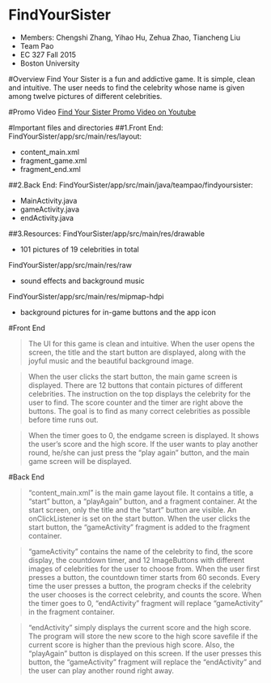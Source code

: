# FindYourSister
- Members: Chengshi Zhang, Yihao Hu, Zehua Zhao, Tiancheng Liu
- Team Pao
- EC 327 Fall 2015
- Boston University

	
#Overview
Find Your Sister is a fun and addictive game. It is simple, clean and intuitive. The user needs to find the celebrity whose name is given among twelve pictures of different celebrities. 

#Promo Video
[Find Your Sister Promo Video on Youtube](https://www.youtube.com/watch?v=DcYJP0P9nRI "Super funny promo video!")


#Important files and directories
##1.Front End:
FindYourSister/app/src/main/res/layout:
- content_main.xml
- fragment_game.xml
- fragment_end.xml
	
##2.Back End:
FindYourSister/app/src/main/java/teampao/findyoursister:
- MainActivity.java
- gameActivity.java
- endActivity.java
	
##3.Resources:
FindYourSister/app/src/main/res/drawable
- 101 pictures of 19 celebrities in total

FindYourSister/app/src/main/res/raw
- sound effects and background music

FindYourSister/app/src/main/res/mipmap-hdpi
- background pictures for in-game buttons and the app icon
	


#Front End
> The UI for this game is clean and intuitive. When the user opens the screen, the title and the start button are displayed, along with the joyful music and the beautiful background image. 

> When the user clicks the start button, the main game screen is displayed. There are 12 buttons that contain pictures of different celebrities.   The instruction on the top displays the celebrity for the user to find. The score counter and the timer are right above the buttons. The goal is to find as many correct celebrities as possible before time runs out. 

> When the timer goes to 0, the endgame screen is displayed. It shows the user’s score and the high score. If the user wants to play another round, he/she can just press the “play again” button, and the main game screen will be displayed. 

#Back End
> “content_main.xml” is the main game layout file. It contains a title, a “start” button, a “playAgain” button, and a fragment container. At the start screen, only the title and the “start” button are visible. An onClickListener is set on the start button. When the user clicks the start button, the “gameActivity” fragment is added to the fragment container.

> “gameActivity” contains the name of the celebrity to find, the score display, the countdown timer, and 12 ImageButtons with different images of celebrities for the user to choose from. When the user first presses a button, the countdown timer starts from 60 seconds. Every time the user presses a button, the program checks if the celebrity the user chooses is the correct celebrity, and counts the score. When the timer goes to 0, “endActivity” fragment will replace “gameActivity” in the fragment container. 

> “endActivity” simply displays the current score and the high score. The program will store the new score to the high score savefile if the current score is higher than the previous high score. Also, the “playAgain” button is displayed on this screen. If the user presses this button, the “gameActivity” fragment will replace the “endActivity” and the user can play another round right away.
